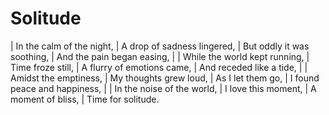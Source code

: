 Solitude
========

| In the calm of the night,
| A drop of sadness lingered,
| But oddly it was soothing,
| And the pain began easing,
| 
| While the world kept running,
| Time froze still,
| A flurry of emotions came,
| And receded like a tide,
| 
| Amidst the emptiness,
| My thoughts grew loud,
| As I let them go,
| I found peace and happiness,
| 
| In the noise of the world,
| I love this moment,
| A moment of bliss,
| Time for solitude.
